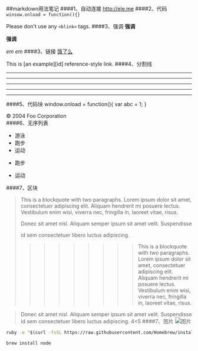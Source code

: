 ##markdown用法笔记
####1、自动连接
<http://ele.me>
####2、代码
`winsow.onload = function(){}`

Please don't use any `<blink>` tags.
####3、强调
**强调**

__强调__

*em*
_em_
####3、链接
[饿了么](http://ele.me)

This is [an example][id] reference-style link.
####4、分割线
***
* * *
___
______________
_ _ _
####5、代码块
	window.onload = function(){
		var abc = 1;
	}
	<div class="footer">
        &copy; 2004 Foo Corporation
    </div>
####6、无序列表
*  游泳
*  跑步
*  运动
+ 跑步
- 运动

####7、区块
> This is a blockquote with two paragraphs. Lorem ipsum dolor sit amet,
> consectetuer adipiscing elit. Aliquam hendrerit mi posuere lectus.
> Vestibulum enim wisi, viverra nec, fringilla in, laoreet vitae, risus.
> 
> Donec sit amet nisl. Aliquam semper ipsum sit amet velit. Suspendisse
> 
> id sem consectetuer libero luctus adipiscing.
> 
> > > > > > > > >This is a blockquote with two paragraphs. Lorem ipsum dolor sit amet,
consectetuer adipiscing elit. Aliquam hendrerit mi posuere lectus.
Vestibulum enim wisi, viverra nec, fringilla in, laoreet vitae, risus.

> Donec sit amet nisl. Aliquam semper ipsum sit amet velit. Suspendisse
id sem consectetuer libero luctus adipiscing.
4<5
####7、图片
![图片](/Users/jianfulee/Documents/创新中心竞赛部项目/img/link-con-back.png)


``` bash
ruby -e "$(curl -fsSL https://raw.githubusercontent.com/Homebrew/install/master/install)"
```


```
brew install node

```

    
    


